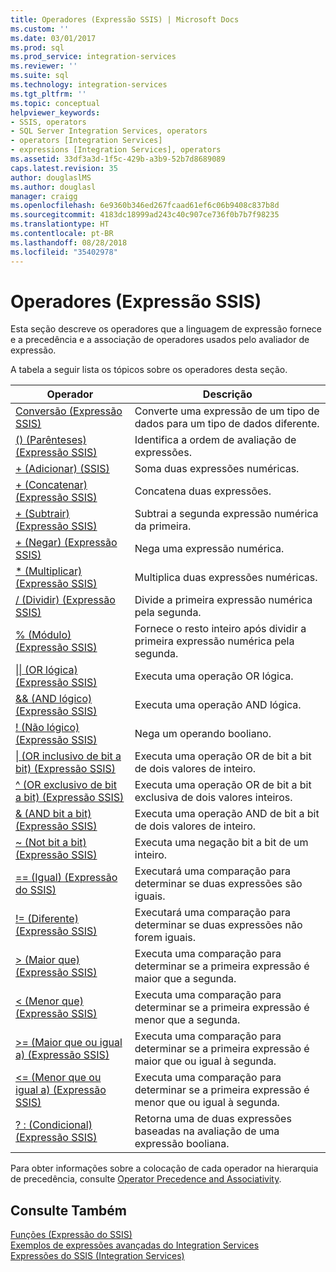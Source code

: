 ```yaml
---
title: Operadores (Expressão SSIS) | Microsoft Docs
ms.custom: ''
ms.date: 03/01/2017
ms.prod: sql
ms.prod_service: integration-services
ms.reviewer: ''
ms.suite: sql
ms.technology: integration-services
ms.tgt_pltfrm: ''
ms.topic: conceptual
helpviewer_keywords:
- SSIS, operators
- SQL Server Integration Services, operators
- operators [Integration Services]
- expressions [Integration Services], operators
ms.assetid: 33df3a3d-1f5c-429b-a3b9-52b7d8689089
caps.latest.revision: 35
author: douglaslMS
ms.author: douglasl
manager: craigg
ms.openlocfilehash: 6e9360b346ed267fcaad61ef6c06b9408c837b8d
ms.sourcegitcommit: 4183dc18999ad243c40c907ce736f0b7b7f98235
ms.translationtype: HT
ms.contentlocale: pt-BR
ms.lasthandoff: 08/28/2018
ms.locfileid: "35402978"
---
```

# <a name="operators-ssis-expression"></a>Operadores (Expressão SSIS)
  Esta seção descreve os operadores que a linguagem de expressão fornece e a precedência e a associação de operadores usados pelo avaliador de expressão.  
  
 A tabela a seguir lista os tópicos sobre os operadores desta seção.  
  
|Operador|Descrição|  
|--------------|-----------------|  
|[Conversão &#40;Expressão SSIS&#41;](../../integration-services/expressions/cast-ssis-expression.md)|Converte uma expressão de um tipo de dados para um tipo de dados diferente.|  
|[&#40;&#41; &#40;Parênteses&#41; &#40;Expressão SSIS&#41;](../../integration-services/expressions/parentheses-ssis-expression.md)|Identifica a ordem de avaliação de expressões.|  
|[+ &#40;Adicionar&#41; &#40;SSIS&#41;](../../integration-services/expressions/add-ssis.md)|Soma duas expressões numéricas.|  
|[+ &#40;Concatenar&#41; &#40;Expressão SSIS&#41;](../../integration-services/expressions/concatenate-ssis-expression.md)|Concatena duas expressões.|  
|[+ &#40;Subtrair&#41; &#40;Expressão SSIS&#41;](../../integration-services/expressions/subtract-ssis-expression.md)|Subtrai a segunda expressão numérica da primeira.|  
|[+ &#40;Negar&#41; &#40;Expressão SSIS&#41;](../../integration-services/expressions/negate-ssis-expression.md)|Nega uma expressão numérica.|  
|[&#42; &#40;Multiplicar&#41; &#40;Expressão SSIS&#41;](../../integration-services/expressions/multiply-ssis-expression.md)|Multiplica duas expressões numéricas.|  
|[/ (Dividir) &#40;Expressão SSIS&#41;](../../integration-services/expressions/divide-ssis-expression.md)|Divide a primeira expressão numérica pela segunda.|  
|[% &#40;Módulo&#41; &#40;Expressão SSIS&#41;](../../integration-services/expressions/modulo-ssis-expression.md)|Fornece o resto inteiro após dividir a primeira expressão numérica pela segunda.|  
|[&#124;&#124; &#40;OR lógica&#41; &#40;Expressão SSIS&#41;](../../integration-services/expressions/logical-or-ssis-expression.md)|Executa uma operação OR lógica.|  
|[&& &#40;AND lógico&#41; &#40;Expressão SSIS&#41;](../../integration-services/expressions/logical-and-ssis-expression.md)|Executa uma operação AND lógica.|  
|[\! &#40;Não lógico&#41; &#40;Expressão SSIS&#41;](../../integration-services/expressions/logical-not-ssis-expression.md)|Nega um operando booliano.|  
|[&#124; &#40;OR inclusivo de bit a bit&#41; &#40;Expressão SSIS&#41;](../../integration-services/expressions/bitwise-inclusive-or-ssis-expression.md)|Executa uma operação OR de bit a bit de dois valores de inteiro.|  
|[^ &#40;OR exclusivo de bit a bit&#41; &#40;Expressão SSIS&#41;](../../integration-services/expressions/bitwise-exclusive-or-ssis-expression.md)|Executa uma operação OR de bit a bit exclusiva de dois valores inteiros.|  
|[& &#40;AND bit a bit&#41; &#40;Expressão SSIS&#41;](../../integration-services/expressions/bitwise-and-ssis-expression.md)|Executa uma operação AND de bit a bit de dois valores de inteiro.|  
|[~ &#40;Not bit a bit&#41; &#40;Expressão SSIS&#41;](../../integration-services/expressions/bitwise-not-ssis-expression.md)|Executa uma negação bit a bit de um inteiro.|  
|[== &#40;Igual&#41; &#40;Expressão do SSIS&#41;](../../integration-services/expressions/equal-ssis-expression.md)|Executará uma comparação para determinar se duas expressões são iguais.|  
|[\!= &#40;Diferente&#41; &#40;Expressão SSIS&#41;](../../integration-services/expressions/unequal-ssis-expression.md)|Executará uma comparação para determinar se duas expressões não forem iguais.|  
|[&#62; &#40;Maior que&#41; &#40;Expressão SSIS&#41;](../../integration-services/expressions/greater-than-ssis-expression.md)|Executa uma comparação para determinar se a primeira expressão é maior que a segunda.|  
|[&#60; &#40;Menor que&#41; &#40;Expressão SSIS&#41;](../../integration-services/expressions/less-than-ssis-expression.md)|Executa uma comparação para determinar se a primeira expressão é menor que a segunda.|  
|[&#62;= &#40;Maior que ou igual a&#41; &#40;Expressão SSIS&#41;](../../integration-services/expressions/greater-than-or-equal-to-ssis-expression.md)|Executa uma comparação para determinar se a primeira expressão é maior que ou igual à segunda.|  
|[&#60;= &#40;Menor que ou igual a&#41; &#40;Expressão SSIS&#41;](../../integration-services/expressions/less-than-or-equal-to-ssis-expression.md)|Executa uma comparação para determinar se a primeira expressão é menor que ou igual à segunda.|  
|[? : &#40;Condicional&#41; &#40;Expressão SSIS&#41;](../../integration-services/expressions/conditional-ssis-expression.md)|Retorna uma de duas expressões baseadas na avaliação de uma expressão booliana.|  
  
 Para obter informações sobre a colocação de cada operador na hierarquia de precedência, consulte [Operator Precedence and Associativity](../../integration-services/expressions/operator-precedence-and-associativity.md).  
  
## <a name="see-also"></a>Consulte Também  
 [Funções &#40;Expressão do SSIS&#41;](../../integration-services/expressions/functions-ssis-expression.md)   
 [Exemplos de expressões avançadas do Integration Services](../../integration-services/expressions/examples-of-advanced-integration-services-expressions.md)   
 [Expressões do SSIS &#40;Integration Services&#41;](../../integration-services/expressions/integration-services-ssis-expressions.md)  
  
  
